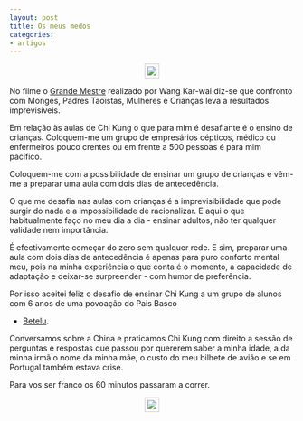 ```yaml
---
layout: post 
title: Os meus medos 
categories:
- artigos
---
```


<p align="center"><img src="https://s3-eu-west-1.amazonaws.com/devagar/batalu1.JPG" style="border: 1px solid #ccc; padding: 4px;"></p>

No filme o [Grande Mestre](https://www.youtube.com/watch?v=uC5amKLgnFU)
realizado por Wang Kar-wai diz-se que confronto com Monges, Padres
Taoistas, Mulheres e Crianças leva a resultados imprevisíveis. 

Em relação às aulas de Chi Kung o que para mim é desafiante é o ensino de
crianças. Coloquem-me um grupo de empresários cépticos, médico ou
enfermeiros pouco crentes ou em frente a 500 pessoas é para mim pacífico.

Coloquem-me com a possibilidade de ensinar um grupo de crianças e vêm-me
a preparar uma aula com dois dias de antecedência. 

O que me desafia nas aulas com crianças é a imprevisibilidade que pode surgir do
nada e a impossibilidade de racionalizar. E aqui o que habitualmente faço no meu
dia a dia - ensinar adultos, não ter qualquer validade nem importância. 

É efectivamente começar do zero sem qualquer rede. E sim, preparar uma
aula com dois dias de antecedência é apenas para puro conforto mental meu,
pois na minha experiência o que conta é o momento, a capacidade de
adaptação e deixar-se surpreender - com humor de preferência.

Por isso aceitei feliz o desafio de ensinar Chi Kung a um grupo de alunos
com 6 anos de uma povoação do Pais Basco
- [Betelu](https://goo.gl/maps/D8Ol3). 

Conversamos sobre a China e praticamos Chi Kung com direito a sessão de
perguntas e respostas que passou por quererem saber a minha idade, a da
minha irmã o nome da minha mãe, o custo do meu bilhete de avião e se em
Portugal também estava crise. 

Para vos ser franco os 60 minutos passaram a correr. 

<p align="center"><img src="https://s3-eu-west-1.amazonaws.com/devagar/betalu2.JPG" style="border: 1px solid #ccc; padding: 4px;"></p>

